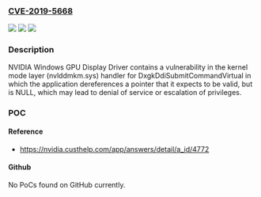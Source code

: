 ### [CVE-2019-5668](https://cve.mitre.org/cgi-bin/cvename.cgi?name=CVE-2019-5668)
![](https://img.shields.io/static/v1?label=Product&message=NVIDIA%20GPU%20Graphics%20Driver&color=blue)
![](https://img.shields.io/static/v1?label=Version&message=n%2Fa&color=blue)
![](https://img.shields.io/static/v1?label=Vulnerability&message=denial%20of%20service%20or%20escalation%20of%20privileges&color=brighgreen)

### Description

NVIDIA Windows GPU Display Driver contains a vulnerability in the kernel mode layer (nvlddmkm.sys) handler for DxgkDdiSubmitCommandVirtual in which the application dereferences a pointer that it expects to be valid, but is NULL, which may lead to denial of service or escalation of privileges.

### POC

#### Reference
- https://nvidia.custhelp.com/app/answers/detail/a_id/4772

#### Github
No PoCs found on GitHub currently.

